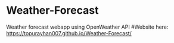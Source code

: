 # Weather-Forecast
Weather forecast webapp using OpenWeather API
#Website here:
https://topurayhan007.github.io/Weather-Forecast/
